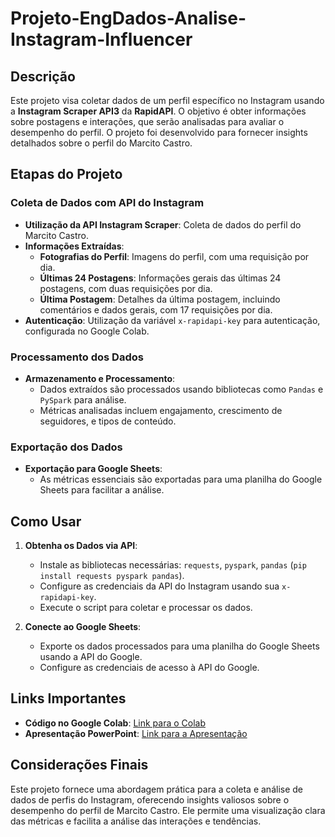 # Projeto-EngDados-Analise-Instagram-Influencer

## Descrição

Este projeto visa coletar dados de um perfil específico no Instagram usando a **Instagram Scraper API3** da **RapidAPI**. O objetivo é obter informações sobre postagens e interações, que serão analisadas para avaliar o desempenho do perfil. O projeto foi desenvolvido para fornecer insights detalhados sobre o perfil do Marcito Castro.

## Etapas do Projeto

### Coleta de Dados com API do Instagram

- **Utilização da API Instagram Scraper**: Coleta de dados do perfil do Marcito Castro.
- **Informações Extraídas**:
  - **Fotografias do Perfil**: Imagens do perfil, com uma requisição por dia.
  - **Últimas 24 Postagens**: Informações gerais das últimas 24 postagens, com duas requisições por dia.
  - **Última Postagem**: Detalhes da última postagem, incluindo comentários e dados gerais, com 17 requisições por dia.
- **Autenticação**: Utilização da variável `x-rapidapi-key` para autenticação, configurada no Google Colab.

### Processamento dos Dados

- **Armazenamento e Processamento**:
  - Dados extraídos são processados usando bibliotecas como `Pandas` e `PySpark` para análise.
  - Métricas analisadas incluem engajamento, crescimento de seguidores, e tipos de conteúdo.

### Exportação dos Dados

- **Exportação para Google Sheets**:
  - As métricas essenciais são exportadas para uma planilha do Google Sheets para facilitar a análise.

## Como Usar

1. **Obtenha os Dados via API**:
   - Instale as bibliotecas necessárias: `requests`, `pyspark`, `pandas` (`pip install requests pyspark pandas`).
   - Configure as credenciais da API do Instagram usando sua `x-rapidapi-key`.
   - Execute o script para coletar e processar os dados.

2. **Conecte ao Google Sheets**:
   - Exporte os dados processados para uma planilha do Google Sheets usando a API do Google.
   - Configure as credenciais de acesso à API do Google.

## Links Importantes

- **Código no Google Colab**: [Link para o Colab](#)
- **Apresentação PowerPoint**: [Link para a Apresentação](#)

## Considerações Finais

Este projeto fornece uma abordagem prática para a coleta e análise de dados de perfis do Instagram, oferecendo insights valiosos sobre o desempenho do perfil de Marcito Castro. Ele permite uma visualização clara das métricas e facilita a análise das interações e tendências.
